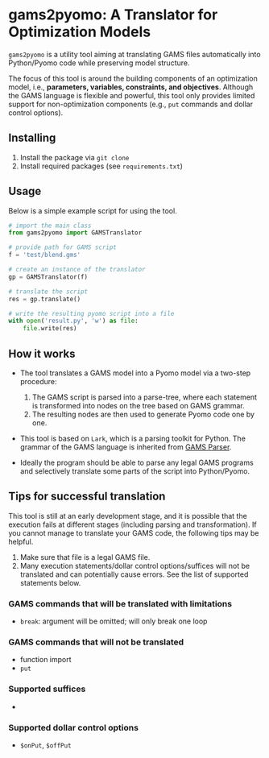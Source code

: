 # gams2pyomo: A Translator for Optimization Models

`gams2pyomo` is a utility tool aiming at translating GAMS files
automatically into Python/Pyomo code while preserving model structure.

The focus of this tool is around the building components of an optimization
model, i.e., **parameters, variables, constraints, and objectives**.
Although the GAMS language is flexible and powerful, this tool only provides
limited support for non-optimization components (e.g., `put` commands and dollar
control options).

## Installing

1. Install the package via `git clone`
2. Install required packages (see `requirements.txt`)

## Usage

Below is a simple example script for using the tool.
```python
# import the main class
from gams2pyomo import GAMSTranslator

# provide path for GAMS script
f = 'test/blend.gms'

# create an instance of the translator
gp = GAMSTranslator(f)

# translate the script
res = gp.translate()

# write the resulting pyomo script into a file
with open('result.py', 'w') as file:
    file.write(res)
```

## How it works
- The tool translates a GAMS model into a Pyomo model via a two-step procedure:

  1. The GAMS script is parsed into a parse-tree, where each statement is
  transformed into nodes on the tree based on GAMS grammar.
  2. The resulting nodes are then used to generate Pyomo code one by one.
- This tool is based on `Lark`, which is a parsing toolkit for Python.
The grammar of the GAMS language is inherited from [GAMS Parser](https://github.com/anderson-optimization/gams-parser).
- Ideally the program should be able to parse any legal GAMS programs and
selectively translate some parts of the script into Python/Pyomo.

## Tips for successful translation

This tool is still at an early development stage, and it is possible that the
execution fails at different stages (including parsing and transformation).
If you cannot manage to translate your GAMS code, the following tips may
be helpful.

1. Make sure that file is a legal GAMS file.
2. Many execution statements/dollar control options/suffices will not be translated and can potentially cause errors. See the list of supported statements below.
### GAMS commands that will be translated with limitations
- `break`: argument will be omitted; will only break one loop

### GAMS commands that will not be translated
- function import
- `put`

### Supported suffices
- 
### Supported dollar control options
- `$onPut`, `$offPut`